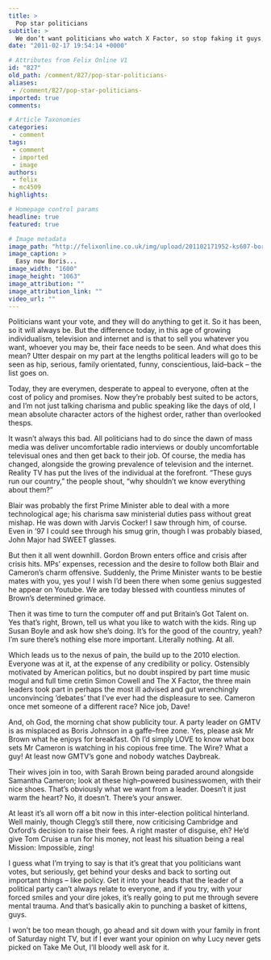 ```yaml
---
title: >
  Pop star politicians
subtitle: >
  We don’t want politicians who watch X Factor, so stop faking it guys, and get back to running the country
date: "2011-02-17 19:54:14 +0000"

# Attributes from Felix Online V1
id: "827"
old_path: /comment/827/pop-star-politicians-
aliases:
 - /comment/827/pop-star-politicians-
imported: true
comments:

# Article Taxonomies
categories:
 - comment
tags:
 - comment
 - imported
 - image
authors:
 - felix
 - mc4509
highlights:

# Homepage control params
headline: true
featured: true

# Image metadata
image_path: "http://felixonline.co.uk/img/upload/201102171952-ks607-borisjoh.jpg"
image_caption: >
  Easy now Boris...
image_width: "1600"
image_height: "1063"
image_attribution: ""
image_attribution_link: ""
video_url: ""
---
```


Politicians want your vote, and they will do anything to get it. So it has been, so it will always be. But the difference today, in this age of growing individualism, television and internet and is that to sell you whatever you want, whoever you may be, their face needs to be seen. And what does this mean? Utter despair on my part at the lengths political leaders will go to be seen as hip, serious, family orientated, funny, conscientious, laid–back – the list goes on.

Today, they are everymen, desperate to appeal to everyone, often at the cost of policy and promises. Now they’re probably best suited to be actors, and I’m not just talking charisma and public speaking like the days of old, I mean absolute character actors of the highest order, rather than overlooked thesps.

It wasn’t always this bad. All politicians had to do since the dawn of mass media was deliver uncomfortable radio interviews or doubly uncomfortable televisual ones and then get back to their job. Of course, the media has changed, alongside the growing prevalence of television and the internet. Reality TV has put the lives of the individual at the forefront. “These guys run our country,” the people shout, “why shouldn’t we know everything about them?”

Blair was probably the first Prime Minister able to deal with a more technological age; his charisma saw ministerial duties pass without great mishap. He was down with Jarvis Cocker! I saw through him, of course. Even in ’97 I could see through his smug grin, though I was probably biased, John Major had SWEET glasses.

But then it all went downhill. Gordon Brown enters office and crisis after crisis hits. MPs’ expenses, recession and the desire to follow both Blair and Cameron’s charm offensive. Suddenly, the Prime Minister wants to be bestie mates with you, yes you! I wish I’d been there when some genius suggested he appear on Youtube. We are today blessed with countless minutes of Brown’s determined grimace.

Then it was time to turn the computer off and put Britain’s Got Talent on. Yes that’s right, Brown, tell us what you like to watch with the kids. Ring up Susan Boyle and ask how she’s doing. It’s for the good of the country, yeah? I’m sure there’s nothing else more important. Literally nothing. At all.

Which leads us to the nexus of pain, the build up to the 2010 election. Everyone was at it, at the expense of any credibility or policy. Ostensibly motivated by American politics, but no doubt inspired by part time music mogul and full time cretin Simon Cowell and The X Factor, the three main leaders took part in perhaps the most ill advised and gut wrenchingly unconvincing ‘debates’ that I’ve ever had the displeasure to see. Cameron once met someone of a different race? Nice job, Dave!

And, oh God, the morning chat show publicity tour. A party leader on GMTV is as misplaced as Boris Johnson in a gaffe–free zone. Yes, please ask Mr Brown what he enjoys for breakfast. Oh I’d simply LOVE to know what box sets Mr Cameron is watching in his copious free time. The Wire? What a guy! At least now GMTV’s gone and nobody watches Daybreak.

Their wives join in too, with Sarah Brown being paraded around alongside Samantha Cameron; look at these high–powered businesswomen, with their nice shoes. That’s obviously what we want from a leader. Doesn’t it just warm the heart? No, it doesn’t. There’s your answer.

At least it’s all worn off a bit now in this inter-election political hinterland. Well mainly, though Clegg’s still there, now criticising Cambridge and Oxford’s decision to raise their fees. A right master of disguise, eh? He’d give Tom Cruise a run for his money, not least his situation being a real Mission: Impossible, zing!

I guess what I’m trying to say is that it’s great that you politicians want votes, but seriously, get behind your desks and back to sorting out important things – like policy. Get it into your heads that the leader of a political party can’t always relate to everyone, and if you try, with your forced smiles and your dire jokes, it’s really going to put me through severe mental trauma. And that’s basically akin to punching a basket of kittens, guys.

I won’t be too mean though, go ahead and sit down with your family in front of Saturday night TV, but if I ever want your opinion on why Lucy never gets picked on Take Me Out, I’ll bloody well ask for it.
